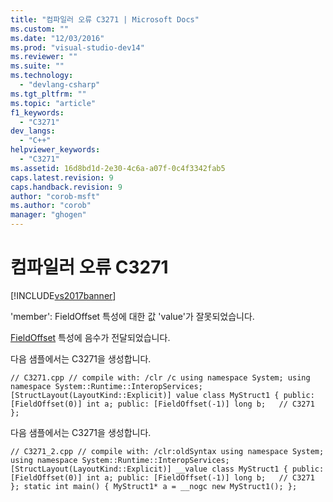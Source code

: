 ```yaml
---
title: "컴파일러 오류 C3271 | Microsoft Docs"
ms.custom: ""
ms.date: "12/03/2016"
ms.prod: "visual-studio-dev14"
ms.reviewer: ""
ms.suite: ""
ms.technology: 
  - "devlang-csharp"
ms.tgt_pltfrm: ""
ms.topic: "article"
f1_keywords: 
  - "C3271"
dev_langs: 
  - "C++"
helpviewer_keywords: 
  - "C3271"
ms.assetid: 16d8bd1d-2e30-4c6a-a07f-0c4f3342fab5
caps.latest.revision: 9
caps.handback.revision: 9
author: "corob-msft"
ms.author: "corob"
manager: "ghogen"
---
```

# 컴파일러 오류 C3271
[!INCLUDE[vs2017banner](../../assembler/inline/includes/vs2017banner.md)]

'member': FieldOffset 특성에 대한 값 'value'가 잘못되었습니다.  
  
 [FieldOffset](frlrfSystemRuntimeInteropServicesFieldOffsetAttributeClassTopic) 특성에 음수가 전달되었습니다.  
  
 다음 샘플에서는 C3271을 생성합니다.  
  
```  
// C3271.cpp // compile with: /clr /c using namespace System; using namespace System::Runtime::InteropServices; [StructLayout(LayoutKind::Explicit)] value class MyStruct1 { public: [FieldOffset(0)] int a; public: [FieldOffset(-1)] long b;   // C3271 };  
```  
  
 다음 샘플에서는 C3271을 생성합니다.  
  
```  
// C3271_2.cpp // compile with: /clr:oldSyntax using namespace System; using namespace System::Runtime::InteropServices; [StructLayout(LayoutKind::Explicit)] __value class MyStruct1 { public: [FieldOffset(0)] int a; public: [FieldOffset(-1)] long b;   // C3271 }; static int main() { MyStruct1* a = __nogc new MyStruct1(); };  
```